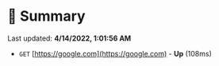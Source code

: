 # 📖 Summary
Last updated: **4/14/2022, 1:01:56 AM**

- `GET` [https://google.com](https://google.com) - **Up** (108ms)
